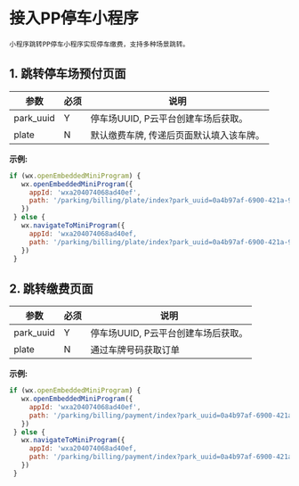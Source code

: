 # 接入PP停车小程序

    小程序跳转PP停车小程序实现停车缴费，支持多种场景跳转。

## 1. 跳转停车场预付页面

|参数|必须|说明|
|---|---|---|
|park_uuid|Y|停车场UUID, P云平台创建车场后获取。|
|plate|N|默认缴费车牌, 传递后页面默认填入该车牌。|

**示例:**

```js
if (wx.openEmbeddedMiniProgram) {
   wx.openEmbeddedMiniProgram({
     appId: 'wxa204074068ad40ef',
     path: '/parking/billing/plate/index?park_uuid=0a4b97af-6900-421a-98fc-64ea0519f2c8'
   })
 } else {
   wx.navigateToMiniProgram({
     appId: 'wxa204074068ad40ef,
     path: '/parking/billing/plate/index?park_uuid=0a4b97af-6900-421a-98fc-64ea0519f2c8'
   })
 }
```

## 2. 跳转缴费页面

|参数|必须|说明|
|---|---|---|
|park_uuid|Y|停车场UUID, P云平台创建车场后获取。|
|plate|N|通过车牌号码获取订单|

**示例:**
```js
if (wx.openEmbeddedMiniProgram) {
   wx.openEmbeddedMiniProgram({
     appId: 'wxa204074068ad40ef',
     path: '/parking/billing/payment/index?park_uuid=0a4b97af-6900-421a-98fc-64ea0519f2c8&plate=XXX'
   })
 } else {
   wx.navigateToMiniProgram({
     appId: 'wxa204074068ad40ef,
     path: '/parking/billing/payment/index?park_uuid=0a4b97af-6900-421a-98fc-64ea0519f2c8&plate=XXX'
   })
 }
```
